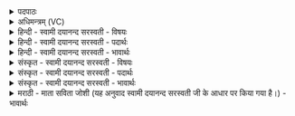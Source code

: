 <details><summary>पदपाठः</summary>

उ॒प॒या॒मगृ॑ही॒त इत्यु॑पया॒मऽगृ॑हीतः। अ॒सि॒। सु॒शर्म्मेति॑ सु॒ऽशर्म्मा॑। अ॒सि॒। सु॒प्र॒ति॒ष्ठा॒नः। सु॒प्र॒ति॒स्था॒न इति॑ सुऽप्रतिस्था॒नः। बृ॒हदु॑क्षा॒येति॑ बृ॒हत्ऽउ॑क्षाय। नमः॑। विश्वे॑भ्यः। त्वा॒। दे॒वेभ्यः॑। ए॒षः। ते॒। योनिः॑। विश्वे॑भ्यः। त्वा॒। दे॒वेभ्यः॑। ८।
</details>

<details><summary>अधिमन्त्रम् (VC)</summary>

- विश्वेदेवा गृहपतयो देवताः
- भरद्वाज ऋषिः
- प्राजापत्या गायत्री, निचृद् आर्षी बृहती
- मध्यमः
</details>

<details><summary>हिन्दी - स्वामी दयानन्द सरस्वती - विषयः</summary>

फिर भी गृहस्थ को सेवने योग्य धर्म्म का उपदेश अगले मन्त्र में किया है ॥
</details>

<details><summary>हिन्दी - स्वामी दयानन्द सरस्वती - पदार्थः</summary>

पदार्थान्वयभाषाः -  हे पते ! जैसे मैंने आप को (उपयामगृहीतः) नियम-उपनियमों से ग्रहण किया (असि) है और (सुप्रतिष्ठानः) अच्छी प्रतिष्ठा और (सुशर्मा) अच्छे घरवाले (असि) हो, उन (बृहदुक्षाय) अत्यन्त वीर्य देनेवाले आप को (नमः) अच्छे प्रकार संस्कार किया हुआ, चित्त को प्रसन्न करनेवाला अन्न उचित समय पर देती हूँ, जिस आप का (एषः) यह (योनिः) सुखदायक महल है, (त्वा) उस आप को (विश्वेभ्यः) सब (देवेभ्यः) दिव्य सुखों के लिये सेवन करती हूँ और (त्वा) आप को (विश्वेभ्यः) समस्त (देवेभ्यः) विद्वानों के लिये नियुक्त करती हूँ, वैसे आप मुझ को कीजिये ॥८॥
</details>

<details><summary>हिन्दी - स्वामी दयानन्द सरस्वती - भावार्थः</summary>

भावार्थभाषाः -  जिस गृहाश्रम भोगने की इच्छा रखनेवाले पुरुष का सब ऋतुओं में सुख देनेवाला घर हो और आप वीर्यवान् हो, उसी को स्त्री पतिभाव से स्वीकार करे और उस के लिये यथोचित समय पर सुख देवे तथा आप उस पति से उचित समय में दिव्य सुख भोगे और वे स्त्री-पुरुष दोनों विद्वानों का सत्सङ्ग किया करें ॥८॥
</details>

<details><summary>संस्कृत - स्वामी दयानन्द सरस्वती - विषयः</summary>

पुनरपि गृहिकर्त्तव्यमुपदिश्यते ॥
</details>

<details><summary>संस्कृत - स्वामी दयानन्द सरस्वती - पदार्थः</summary>

पदार्थान्वयभाषाः -  हे पते ! अहं यस्त्वमुपयामगृहीतोऽसि, सुप्रतिष्ठानः सुशर्मासि, तस्मै बृहदुक्षाय तुभ्यं नमोऽस्तु, सुसंस्कृतं हृद्यमन्नमुचितसमये ददामि, यथाहं यस्य ते तवैष योनिः प्रासादोऽस्ति, तं त्वा विश्वेभ्यो देवेभ्यः सेवे, तथा त्वं विश्वेभ्यो देवेभ्यो मां नियुञ्ज ॥८॥
</details>

<details><summary>संस्कृत - स्वामी दयानन्द सरस्वती - भावार्थः</summary>

भावार्थभाषाः -  यस्य गृहाश्रममभीप्सोर्जनस्य सर्वर्तुसुखसम्पादकं गृहं स्यात्, स्वयं च वीर्यवान्, तमेव स्त्री पतित्वेन गृह्णीयात्। तस्मै यथोचितसमये सुखं दद्यात्, स्वयञ्च तस्यै दिव्यसुखमादद्यात्, तौ द्वौ विदुषां सेवनमाचरेताम् ॥८॥
</details>

<details><summary>मराठी - माता सविता जोशी (यह अनुवाद स्वामी दयानन्द सरस्वती जी के आधार पर किया गया है।) - भावार्थः</summary>

भावार्थभाषाः -  ज्या पुरुषाला गृहस्थाश्रम भोगण्याची इच्छा असेल त्याला सर्व ऋतूंमध्ये सुख देणारे घर असावे. जो मनुष्य शक्तिवान असेल त्याचाच स्त्रीने पती म्हणून स्वीकार करावा व योग्य ते सुख द्यावे आणि पतीकडून दिव्य सुख भोगावे. अशा स्त्री-पुरुषांनी विद्वानांचा संग करावा.
</details>